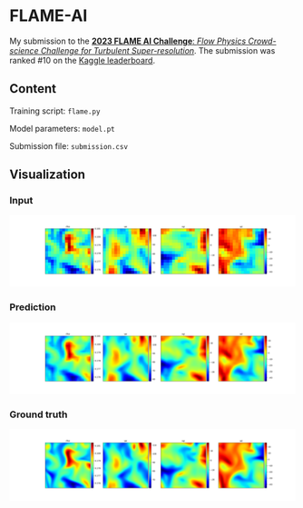 # FLAME-AI

My submission to the [**2023 FLAME AI Challenge**: *Flow Physics Crowd-science Challenge for Turbulent Super-resolution*](https://flame-ai-workshop.github.io).
The submission was ranked #10 on the [Kaggle leaderboard](https://www.kaggle.com/competitions/2023-flame-ai-challenge/leaderboard).



## Content

Training script: `flame.py`

Model parameters: `model.pt`

Submission file: `submission.csv`



## Visualization

### Input
![](https://github.com/samuelburbulla/FLAME-AI/blob/main/working/lr.png?raw=true)

### Prediction
![](https://github.com/samuelburbulla/FLAME-AI/blob/main/working/hr_pred.png?raw=true)

### Ground truth
![](https://github.com/samuelburbulla/FLAME-AI/blob/main/working/hr.png?raw=true)
